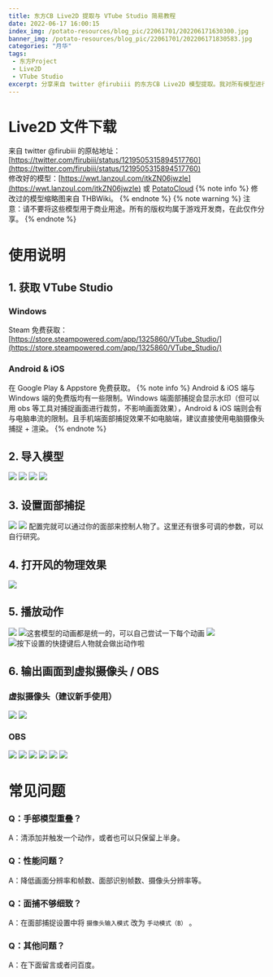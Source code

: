 ```yaml
---
title: 东方CB Live2D 提取与 VTube Studio 简易教程
date: 2022-06-17 16:00:15
index_img: /potato-resources/blog_pic/22061701/202206171630300.jpg
banner_img: /potato-resources/blog_pic/22061701/202206171830583.jpg
categories: "月华"
tags:
 - 东方Project
 - Live2D
 - VTube Studio
excerpt: 分享来自 twitter @firubiii 的东方CB Live2D 模型提取。我对所有模型进行了配置和修改，且可以用于 Vtuber Studio 面部捕捉。
---
```

# Live2D 文件下载
来自 twitter @firubiii 的原帖地址：[https://twitter.com/firubiii/status/1219505315894517760](https://twitter.com/firubiii/status/1219505315894517760)  
修改好的模型：[https://wwt.lanzoul.com/itkZN06jwzle](https://wwt.lanzoul.com/itkZN06jwzle) 或 [PotatoCloud](https://cloud.akyuu.cn/s/Dwum)
{% note info %}
修改过的模型缩略图来自 THBWiki。
{% endnote %} 
{% note warning %}
注意：请不要将这些模型用于商业用途。所有的版权均属于游戏开发商，在此仅作分享。
{% endnote %}
# 使用说明
## 1. 获取 VTube Studio
### Windows
Steam 免费获取：[https://store.steampowered.com/app/1325860/VTube_Studio/](https://store.steampowered.com/app/1325860/VTube_Studio/)
### Android & iOS
在 Google Play & Appstore 免费获取。
{% note info %}
Android & iOS 端与 Windows 端的免费版均有一些限制。Windows 端面部捕捉会显示水印（但可以用 obs 等工具对捕捉画面进行裁剪，不影响画面效果），Android & iOS 端则会有与电脑串流的限制。且手机端面部捕捉效果不如电脑端，建议直接使用电脑摄像头捕捉 + 渲染。
{% endnote %}

## 2. 导入模型
![](/potato-resources/blog_pic/22061701/202206171701322.webp)
![](/potato-resources/blog_pic/22061701/202206171702398.webp)
![](/potato-resources/blog_pic/22061701/202206171702389.webp)
![](/potato-resources/blog_pic/22061701/202206171702258.webp)

## 3. 设置面部捕捉
![](/potato-resources/blog_pic/22061701/202206171705031.webp)
![](/potato-resources/blog_pic/22061701/202206171706910.webp)
配置完就可以通过你的面部来控制人物了。这里还有很多可调的参数，可以自行研究。

## 4. 打开风的物理效果
![](/potato-resources/blog_pic/22061701/202206171706116.webp)
## 5. 播放动作
![](/potato-resources/blog_pic/22061701/202206171707413.webp)
![这套模型的动画都是统一的，可以自己尝试一下每个动画](/potato-resources/blog_pic/22061701/202206171707768.webp)
![](/potato-resources/blog_pic/22061701/202206171708122.webp)
![按下设置的快捷键后人物就会做出动作啦](/potato-resources/blog_pic/22061701/202206171708532.webp)

## 6. 输出画面到虚拟摄像头 / OBS
### 虚拟摄像头（建议新手使用）
![](/potato-resources/blog_pic/22061701/202206171716839.webp)
![](/potato-resources/blog_pic/22061701/202206171724921.webp)
### OBS
![](/potato-resources/blog_pic/22061701/202206171722593.webp)
![](/potato-resources/blog_pic/22061701/202206171722503.webp)
![](/potato-resources/blog_pic/22061701/202206171722056.webp)
![](/potato-resources/blog_pic/22061701/202206171722155.webp)
![](/potato-resources/blog_pic/22061701/202206171722295.webp)
![](/potato-resources/blog_pic/22061701/202206171722871.webp)
# 常见问题
### Q：手部模型重叠？
A：清添加并触发一个动作，或者也可以只保留上半身。
### Q：性能问题？
A：降低画面分辨率和帧数、面部识别帧数、摄像头分辨率等。
### Q：面捕不够细致？
A：在面部捕捉设置中将 `摄像头输入模式` 改为 `手动模式（B）` 。
### Q：其他问题？
A：在下面留言或者问百度。
